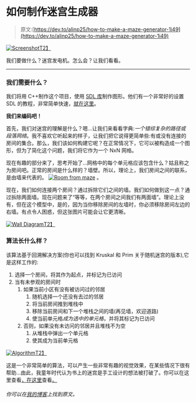 # 如何制作迷宫生成器

> 原文:[https://dev.to/alinp25/how-to-make-a-maze-generator-1i49](https://dev.to/alinp25/how-to-make-a-maze-generator-1i49)

[![Screenshot](../Images/b5f492e995f5bd71c7c2d4a7d3aae2d0.png)T2】](https://res.cloudinary.com/practicaldev/image/fetch/s--ki3GNZ9l--/c_limit%2Cf_auto%2Cfl_progressive%2Cq_auto%2Cw_880/https://raw.githubusercontent.com/alinp25/alinp25.github.io/master/assets/images/mazegeneratortutorial/screenshot.png)

我们要做什么？迷宫发电机。怎么会？让我们看看。

* * *

### [](#what-do-we-need)我们需要什么？

我们将用 C++制作这个项目，使用 [SDL 库](https://www.libsdl.org/)制作图形。他们有一个非常好的设置 SDL 的教程，非常简单快速，[就在这里](https://wiki.libsdl.org/Installation)。

**我们来编码吧！**

首先，我们对迷宫的理解是什么？嗯...让我们来看看字典:*一个错综复杂的路径或段落网络*。我不喜欢它听起来的样子，让我们把它说得更简单些:有或没有连接的房间的集合。那么，我们该如何构建它呢？在正常情况下，它可以被构造成一个图形，但为了简化这个问题，我们将它作为一个 NxN 网格。

现在有趣的部分来了，思考开始了...网格中的每个单元格应该包含什么？姑且称之为房间吧。正常的房间是什么样的？墙壁。所以，理论上，我们房间之间的联系，是由墙来代表的。 [![Room from maze](../Images/7ac930077c67f376e5e1784a3604a868.png)](/assets/images/mazegeneratortutorial/roommaze.png) 。

现在，我们如何连接两个房间？通过拆除它们之间的墙。我们如何做到这一点？通过拆除两面墙。现在问题来了“等等，在两个房间之间我们有两面墙”。理论上没有，但在这个模型中，是的，因为当你移除房间的左墙时，你必须移除房间左边的右墙。有点令人困惑，但这张图片可能会让它更清晰。

[![Wall Diagram](../Images/5017319f0e94d89b3ed35eddecdaac48.png)T2】](https://res.cloudinary.com/practicaldev/image/fetch/s--iOtcQIQg--/c_limit%2Cf_auto%2Cfl_progressive%2Cq_auto%2Cw_880/https://github.com/alinp25/alinp25.github.io/raw/master/assets/images/mazegeneratortutorial/roommaze.png)

### [](#how-does-the-algorithm-look-like)算法长什么样？

该算法基于回溯解决方案(你也可以找到 Kruskal 和 Prim 关于随机迷宫的版本),它是这样工作的:

1.  选择一个房间，将其作为起点，并标记为已访问
2.  当有未参观的房间时
    1.  如果当前小区有没有被访问过的邻居
        1.  随机选择一个还没有去过的邻居
        2.  将当前房间推到堆栈中
        3.  移除当前房间和下一个堆栈之间的墙(再见墙，欢迎道路)
        4.  使当前单元格*成为选中的单元格*，并将其标记为已访问
    2.  否则，如果没有未访问的邻居并且堆栈不为空
        1.  从堆栈中弹出一个单元格
        2.  使其成为当前单元格

[![Algorithm](../Images/5d40a7d8c56eb7939e2a6649068f58e7.png)T2】](https://res.cloudinary.com/practicaldev/image/fetch/s--CphCs7xP--/c_limit%2Cf_auto%2Cfl_progressive%2Cq_auto%2Cw_880/https://github.com/alinp25/alinp25.github.io/raw/master/assets/images/mazegeneratortutorial/walldiagram.png)

这是一个非常简单的算法，可以产生一些非常有趣的视觉效果，在某些情况下很有帮助...由此，我童年时代认为书上的迷宫是手工设计的想法被打破了。你可以在这里查看[，在这里](https://github.com/alinp25/MazeGenerator)查看[。](https://www.youtube.com/watch?v=qKDWKDohnBw)

###### [](#you-can-find-the-original-article-on-my-blog)你可以在[我的博客](https://alinp25.github.io/)上找到原文。